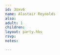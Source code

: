 ```yaml
---
id: 3Uxv6
name: Alastair Reynolds
also:
adult: 1
children:
layout: party.hbs
rsvp: 
notes:

---
```

